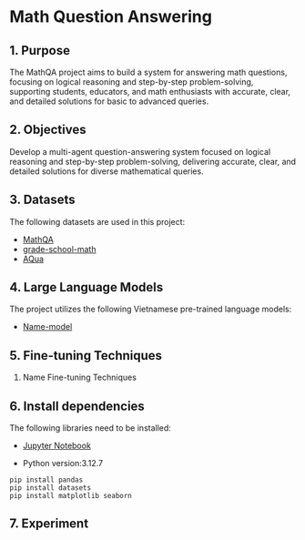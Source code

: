 # Math Question Answering

## 1. Purpose
The MathQA project aims to build a system for answering math questions, focusing on logical reasoning and step-by-step problem-solving, supporting students, educators, and math enthusiasts with accurate, clear, and detailed solutions for basic to advanced queries.

## 2. Objectives
Develop a multi-agent question-answering system focused on logical reasoning and step-by-step problem-solving, delivering accurate, clear, and detailed solutions for diverse mathematical queries.
## 3. Datasets
The following datasets are used in this project:
* [MathQA](https://math-qa.github.io/)
* [grade-school-math](https://github.com/openai/grade-school-math)
* [AQua](https://github.com/google-deepmind/AQuA)

## 4. Large Language Models
The project utilizes the following Vietnamese pre-trained language models:
* [Name-model](Link-model)

## 5. Fine-tuning Techniques
1. Name Fine-tuning Techniques

## 6. Install dependencies
The following libraries need to be installed:
* [Jupyter Notebook](https://jupyter.org/install)
- Python version:3.12.7

```
pip install pandas
pip install datasets
pip install matplotlib seaborn
```
## 7. Experiment
